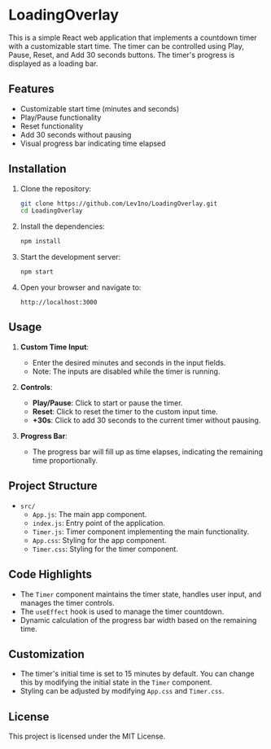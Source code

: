 # LoadingOverlay

This is a simple React web application that implements a countdown timer with a customizable start time. The timer can be controlled using Play, Pause, Reset, and Add 30 seconds buttons. The timer's progress is displayed as a loading bar.

## Features

- Customizable start time (minutes and seconds)
- Play/Pause functionality
- Reset functionality
- Add 30 seconds without pausing
- Visual progress bar indicating time elapsed

## Installation

1. Clone the repository:
    ```bash
    git clone https://github.com/Lev1no/LoadingOverlay.git
    cd LoadingOverlay
    ```

2. Install the dependencies:
    ```bash
    npm install
    ```

3. Start the development server:
    ```bash
    npm start
    ```

4. Open your browser and navigate to:
    ```
    http://localhost:3000
    ```

## Usage

1. **Custom Time Input**: 
   - Enter the desired minutes and seconds in the input fields.
   - Note: The inputs are disabled while the timer is running.

2. **Controls**:
   - **Play/Pause**: Click to start or pause the timer.
   - **Reset**: Click to reset the timer to the custom input time.
   - **+30s**: Click to add 30 seconds to the current timer without pausing.

3. **Progress Bar**:
   - The progress bar will fill up as time elapses, indicating the remaining time proportionally.

## Project Structure

- `src/`
  - `App.js`: The main app component.
  - `index.js`: Entry point of the application.
  - `Timer.js`: Timer component implementing the main functionality.
  - `App.css`: Styling for the app component.
  - `Timer.css`: Styling for the timer component.

## Code Highlights

- The `Timer` component maintains the timer state, handles user input, and manages the timer controls.
- The `useEffect` hook is used to manage the timer countdown.
- Dynamic calculation of the progress bar width based on the remaining time.

## Customization

- The timer's initial time is set to 15 minutes by default. You can change this by modifying the initial state in the `Timer` component.
- Styling can be adjusted by modifying `App.css` and `Timer.css`.

## License

This project is licensed under the MIT License.